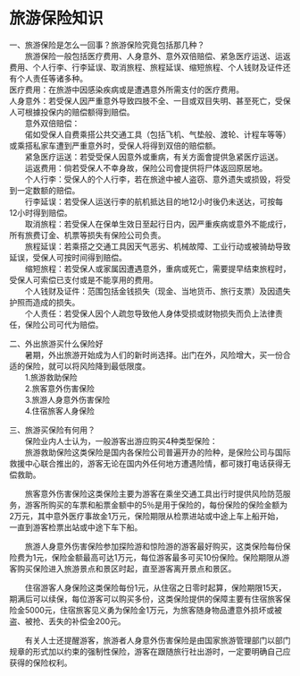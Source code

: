 # 旅游保险知识  

一、旅游保险是怎么一回事？旅游保险究竟包括那几种？  
&emsp;&emsp;旅游保险一般包括医疗费用、人身意外、意外双倍赔偿、紧急医疗运送、运返费用、个人行李、行李延误、取消旅程、旅程延误、缩短旅程、个人钱财及证件还有个人责任等诸多种。  
医疗费用：在旅游中因感染疾病或是遭遇意外所需支付的医疗费用。  
人身意外：若受保人因严重意外导致四肢不全、一目或双目失明、甚至死亡，受保人可根據投保内的赔偿额得到赔偿。  
&emsp;&emsp;意外双倍赔偿：  
&emsp;&emsp;偌如受保人自费乘搭公共交通工具（包括飞机、气垫般、渡轮、计程车等等）或乘搭私家车遭到严重意外时，受保人将得到双倍的赔偿额。  
&emsp;&emsp;紧急医疗运送：若受受保人因意外或重病，有关方面會提供急紧医疗运送。  
&emsp;&emsp;运返费用：倘若受保人不幸身故，保险公司會提供将尸体返回原居地。  
&emsp;&emsp;个人行李：受保人的个人行李，若在旅途中被人盗窃、意外遗失或损毁，将受到一定数额的赔偿。  
&emsp;&emsp;行李延误：若受保人运送行李的航机抵达目的地12小时後仍未送达，可按每12小时得到赔偿。  
&emsp;&emsp;取消旅程：若受保人在保单生效日至起行日内，因严重疾病或意外不能成行，所有旅费订金、机票等损失有保险公司负责。  
&emsp;&emsp;旅程延误：若乘搭之交通工具因天气恶劣、机械故障、工业行动或被骑劫导致延误，受保人可按时间得到赔偿。  
&emsp;&emsp;缩短旅程：若受保人或家属因遭遇意外，重病或死亡，需要提早结束旅程时，受保人可索偿已支付或是不能享用的费用。  
&emsp;&emsp;个人钱财及证件：范围包括金钱损失（现金、当地货币、旅行支票）及因遗失护照而造成的损失。  
&emsp;&emsp;个人责任：若受保人因个人疏忽导致他人身体受损或财物损失而负上法律责任，保险公司可代为赔偿。  

二、外出旅游买什么保险好  
&emsp;&emsp;暑期，外出旅游开始成为人们的新时尚选择。出门在外，风险增大，买一份合适的保险，就可以将风险降到最低限度。  
&emsp;&emsp;1.旅游救助保险  
&emsp;&emsp;2.旅客意外伤害保险  
&emsp;&emsp;3.旅游人身意外伤害保险  
&emsp;&emsp;4.住宿旅客人身保险  

三、旅游买保险有何用？  
&emsp;&emsp;保险业内人士认为，一般游客出游应购买4种类型保险：  
&emsp;&emsp;旅游救助保险这类保险是国内各保险公司普遍开办的险种，是保险公司与国际救援中心联合推出的，游客无论在国内外任何地方遭遇险情，都可拨打电话获得无偿救助。  

&emsp;&emsp;旅客意外伤害保险这类保险主要为游客在乘坐交通工具出行时提供风险防范服务，游客所购买的车票和船票金额中的5％是用于保险的，每份保险的保险金额为2万元，其中意外医疗事故金1万元，保险期限从检票进站或中途上车上船开始，一直到游客检票出站或中途下车下船。  

&emsp;&emsp;旅游人身意外伤害保险参加探险游和惊险游的游客最好购买，这类保险每份保险费为1元，保险金额最高可达1万元，每位游客最多可买10份保险。保险期限从游客购买保险进入旅游景点和景区时起，直至游客离开景点和景区。  

&emsp;&emsp;住宿游客人身保险这类保险每份1元，从住宿之日零时起算，保险期限15天，期满后可以续保，每位游客可以购买多份，这类保险提供的保障主要有住宿旅客保险金5000元，住宿旅客见义勇为保险金1万元，为旅客随身物品遭意外损坏或被盗、被抢、丢失的补偿金200元。  

&emsp;&emsp;有关人士还提醒游客，旅游者人身意外伤害保险是由国家旅游管理部门以部门规章的形式加以约束的强制性保险，游客在跟随旅行社出游时，一定要明确自己应获得的保险权利。  
<!-- Last processed: 2025-07-22 03:44:30 -->
